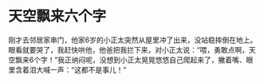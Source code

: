 # 天空飘来六个字

刚才去邻居家串门，他家6岁的小正太突然从屋里冲了出来，没站稳摔倒在地上。眼看就要哭了，我赶快哄他，他爸把我拦下来，对小正太说：“喂，勇敢点啊，天空飘来6个字！”我正纳闷呢，没想到小正太晃晃悠悠自己爬起来了，撇着嘴、眼里含着泪大喊一声：“这都不是事儿！”